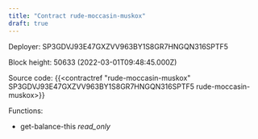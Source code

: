 ```yaml
---
title: "Contract rude-moccasin-muskox"
draft: true
---
```

Deployer: SP3GDVJ93E47GXZVV963BY1S8GR7HNGQN316SPTF5


 



Block height: 50633 (2022-03-01T09:48:45.000Z)

Source code: {{<contractref "rude-moccasin-muskox" SP3GDVJ93E47GXZVV963BY1S8GR7HNGQN316SPTF5 rude-moccasin-muskox>}}

Functions:

* get-balance-this _read_only_
